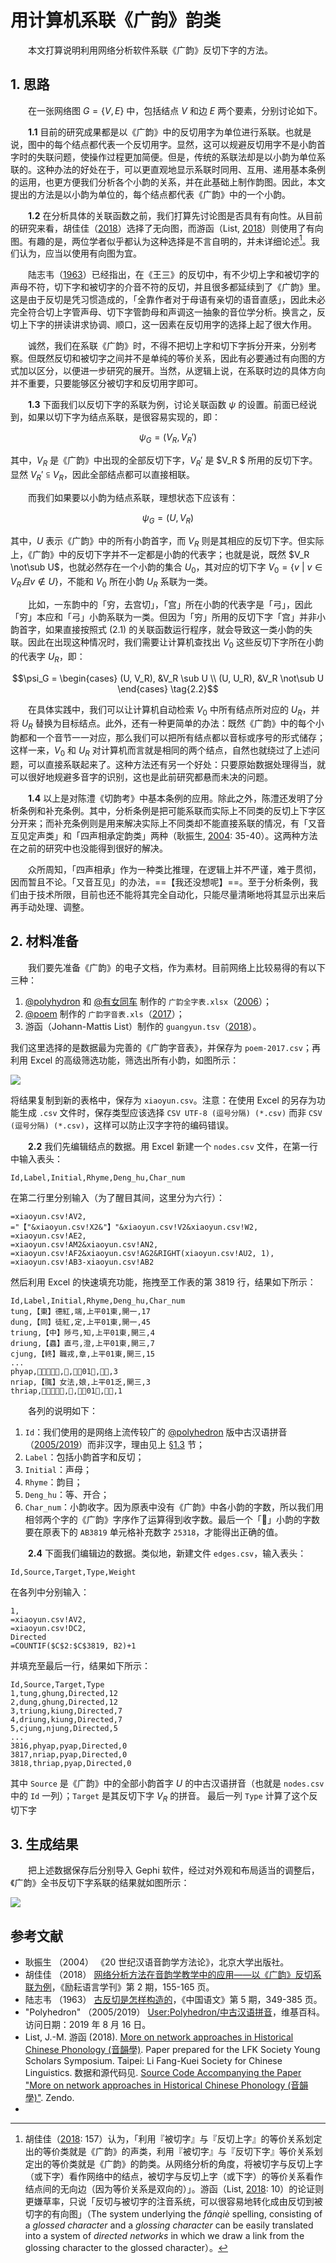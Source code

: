 # 用计算机系联《广韵》韵类

　　本文打算说明利用网络分析软件系联《广韵》反切下字的方法。

## 1. 思路

　　在一张网络图 $G = \{ V, E \}$ 中，包括结点 $V$ 和边 $E$ 两个要素，分别讨论如下。

　　**1.1** 目前的研究成果都是以《广韵》中的反切用字为单位进行系联。也就是说，图中的每个结点都代表一个反切用字。显然，这可以规避反切用字不是小韵首字时的失联问题，使操作过程更加简便。但是，传统的系联法却是以小韵为单位系联的。这种办法的好处在于，可以更直观地显示系联时同用、互用、递用基本条例的运用，也更方便我们分析各个小韵的关系，并在此基础上制作韵图。因此，本文提出的方法是以小韵为单位的，每个结点都代表《广韵》中的一个小韵。

　　**1.2** 在分析具体的关联函数之前，我们打算先讨论图是否具有有向性。从目前的研究来看，胡佳佳（[2018](#hujiajia2018)）选择了无向图，而游函（List, [2018](#list2018)）则使用了有向图。有趣的是，两位学者似乎都认为这种选择是不言自明的，并未详细论述[^1]。我们认为，应当以使用有向图为宜。

　　陆志韦（[1963](#luzhiwei1963)）已经指出，在《王三》的反切中，有不少切上字和被切字的声母不符，切下字和被切字的介音不符的反切，并且很多都延续到了《广韵》里。这是由于反切是凭习惯造成的，「全靠作者对于母语有亲切的语音直感」，因此未必完全符合切上字管声母、切下字管韵母和声调这一抽象的音位学分析。换言之，反切上下字的拼读讲求协调、顺口，这一因素在反切用字的选择上起了很大作用。

　　诚然，我们在系联《广韵》时，不得不把切上字和切下字拆分开来，分别考察。但既然反切和被切字之间并不是单纯的等价关系，因此有必要通过有向图的方式加以区分，以便进一步研究的展开。当然，从逻辑上说，在系联时边的具体方向并不重要，只要能够区分被切字和反切用字即可。

[^1]: 胡佳佳（[2018](#hujiajia2018): 157）认为，「利用『被切字』与『反切上字』的等价关系划定出的等价类就是《广韵》的声类，利用『被切字』与『反切下字』等价关系划定出的等价类就是《广韵》的韵类。从网络分析的角度，将被切字与反切上字（或下字）看作网络中的结点，被切字与反切上字（或下字）的等价关系看作结点间的无向边（因为等价关系是双向的）」。游函（List, [2018](#list2018): 10）的论证则更嫌草率，只说「反切与被切字的注音系统，可以很容易地转化成由反切到被切字的有向图」（The system underlying the *fǎnqiè* spelling, consisting of a *glossed character* and a *glossing character* can be easily translated into a system of *directed networks* in which we draw a link from the glossing character to the glossed character）。

　　**1.3** 下面我们以反切下字的系联为例，讨论关联函数 $\psi$ 的设置。前面已经说到，如果以切下字为结点系联，是很容易实现的，即：

$$\psi_G = (V_R, V_R' ) \tag{1}$$

其中，$V_R$ 是《广韵》中出现的全部反切下字，$V_R'$ 是 $V_R $ 所用的反切下字。显然 $V_R' \subseteqq V_R$，因此全部结点都可以直接相联。

　　而我们如果要以小韵为结点系联，理想状态下应该有：

$$\psi_G=(U, V_R) \tag{2.1}$$

其中，$U$ 表示《广韵》中的所有小韵首字，而 $V_R$ 则是其相应的反切下字。但实际上，《广韵》中的反切下字并不一定都是小韵的代表字；也就是说，既然 $V_R \not\sub U$，也就必然存在一个小韵的集合 $U_0$，其对应的切下字 $V_0 = \{ v\ |\  v \in V_R 且 v \notin U \}$，不能和 $V_0$ 所在小韵 $U_R$ 系联为一类。

　　比如，一东韵中的「穷，去宫切」，「宫」所在小韵的代表字是「弓」，因此「穷」本应和「弓」小韵系联为一类。但因为「穷」所用的反切下字「宫」并非小韵首字，如果直接按照式 $(2.1)$ 的关联函数运行程序，就会导致这一类小韵的失联。因此在出现这种情况时，我们需要让计算机查找出 $V_0$ 这些反切下字所在小韵的代表字 $U_R$，即：

$$\psi_G = \begin{cases} (U, V_R), &V_R \sub U \\ (U, U_R), &V_R \not\sub U \end{cases} \tag{2.2}$$

　　在具体实践中，我们可以让计算机自动检索 $V_0$ 中所有结点所对应的 $U_R$，并将 $U_R$ 替换为目标结点。此外，还有一种更简单的办法：既然《广韵》中的每个小韵都和一个音节一一对应，那么我们可以把所有结点都以音标或序号的形式储存；这样一来，$V_0$ 和 $U_R$ 对计算机而言就是相同的两个结点，自然也就绕过了上述问题，可以直接系联起来了。这种方法还有另一个好处：只要原始数据处理得当，就可以很好地规避多音字的识别，这也是此前研究都悬而未决的问题。

　　**1.4** 以上是对陈澧《切韵考》中基本条例的应用。除此之外，陈澧还发明了分析条例和补充条例。其中，分析条例是把可能系联而实际上不同类的反切上下字区分开来；而补充条例则是用来解决实际上不同类却不能直接系联的情况，有「又音互见定声类」和「四声相承定韵类」两种（耿振生, [2004](#gengzhensheng2004): 35-40）。这两种方法在之前的研究中也没能得到很好的解决。

　　众所周知，「四声相承」作为一种类比推理，在逻辑上并不严谨，难于贯彻，因而暂且不论。「又音互见」的办法，==【我还没想呢】==。至于分析条例，我们由于技术所限，目前也还不能将其完全自动化，只能尽量清晰地将其显示出来后再手动处理、调整。

## 2. 材料准备

　　我们要先准备《广韵》的电子文档，作为素材。目前网络上比较易得的有以下三种：

1. [@polyhydron](https://www.zhihu.com/people/polyhedron/) 和 [@有女同车](https://zh.wikipedia.org/zh-hk/User:Blankego) 制作的 `广韵全字表.xlsx`（[2006](http://www.pkucn.com/viewthread.php?tid=175767)）；
2. [@poem](https://www.zhihu.com/people/poem) 制作的 `广韵字音表.xls`（[2017](https://zhuanlan.zhihu.com/p/20430939)）；
3. 游函（Johann-Mattis List）制作的 `guangyun.tsv`（[2018](#list2018)）。

我们这里选择的是数据最为完善的《广韵字音表》，并保存为 `poem-2017.csv`；再利用 Excel 的高级筛选功能，筛选出所有小韵，如图所示：

![](pic/shaixuan-xiaoyun.png)

将结果复制到新的表格中，保存为 `xiaoyun.csv`。注意：在使用 Excel 的另存为功能生成 `.csv` 文件时，保存类型应该选择 `CSV UTF-8 (逗号分隔) (*.csv)` 而非  `CSV (逗号分隔) (*.csv)`，这样可以防止汉字字符的编码错误。

　　**2.2** 我们先编辑结点的数据。用 Excel 新建一个 `nodes.csv` 文件，在第一行中输入表头：

````csv
Id,Label,Initial,Rhyme,Deng_hu,Char_num
````

在第二行里分别输入（为了醒目其间，这里分为六行）：

````csv
=xiaoyun.csv!AV2,
="【"&xiaoyun.csv!X2&"】"&xiaoyun.csv!V2&xiaoyun.csv!W2,
=xiaoyun.csv!AE2,
=xiaoyun.csv!AM2&xiaoyun.csv!AN2,
=xiaoyun.csv!AF2&xiaoyun.csv!AG2&RIGHT(xiaoyun.csv!AU2, 1),
=xiaoyun.csv!AB3-xiaoyun.csv!AB2
````

然后利用 Excel 的快速填充功能，拖拽至工作表的第 3819 行，结果如下所示：

````csv
Id,Label,Initial,Rhyme,Deng_hu,Char_num
tung,【東】德紅,端,上平01東,開一,17
dung,【同】徒紅,定,上平01東,開一,45
triung,【中】陟弓,知,上平01東,開三,4
driung,【蟲】直弓,澄,上平01東,開三,7
cjung,【終】職戎,章,上平01東,開三,15
...
phyap,【𥎰】孚法,滂,上平01乏,合三,3
nriap,【䎎】女法,娘,上平01乏,開三,3
thriap,【𦑣】丑法,徹,上平01乏,開三,1
````

　　各列的说明如下：

1. `Id`：我们使用的是网络上流传较广的 [@polyhedron](http://zh.wikipedia.org/zh/User:Polyhedron) 版中古汉语拼音（[2005/2019](#polyhedron2005)）而非汉字，理由见上 [§1.3](1-思路) 节；
2. `Label`：包括小韵首字和反切；
3. `Initial`：声母；
4. `Rhyme`：韵目；
5. `Deng_hu`：等、开合；
6. `Char_num`：小韵收字。因为原表中没有《广韵》中各小韵的字数，所以我们用相邻两个字的《广韵》字序作了运算得到收字数。最后一个「𦑣」小韵的字数要在原表下的 `AB3819` 单元格补充数字 `25318`，才能得出正确的值。

　　**2.4** 下面我们编辑边的数据。类似地，新建文件 `edges.csv`，输入表头：

````csv
Id,Source,Target,Type,Weight
````

在各列中分别输入：

````csv
1,
=xiaoyun.csv!AV2,
=xiaoyun.csv!DC2,
Directed
=COUNTIF($C$2:$C$3819, B2)+1
````

并填充至最后一行，结果如下所示：

````csv
Id,Source,Target,Type
1,tung,ghung,Directed,12
2,dung,ghung,Directed,12
3,triung,kiung,Directed,7
4,driung,kiung,Directed,7
5,cjung,njung,Directed,5
...
3816,phyap,pyap,Directed,0
3817,nriap,pyap,Directed,0
3818,thriap,pyap,Directed,0
````

其中 `Source` 是《广韵》中的全部小韵首字 $U$ 的中古汉语拼音（也就是 `nodes.csv` 中的 `Id` 一列）；`Target` 是其反切下字 $V_R$ 的拼音。 最后一列 `Type` 计算了这个反切下字

## 3. 生成结果

　　把上述数据保存后分别导入 Gephi 软件，经过对外观和布局适当的调整后，《广韵》全书反切下字系联的结果就如图所示：

![](pic/rhyme-whole.png)





## 参考文献

- <a name="gengzhensheng2004"></a>耿振生 （2004） 《20 世纪汉语音韵学方法论》，北京大学出版社。
- <a name="hujiajia2018"></a>胡佳佳 （2018） [网络分析方法在音韵学教学中的应用——以《广韵》反切系联为例](http://kns.cnki.net/KCMS/detail/detail.aspx?dbname=cjfd2018&filename=lyyy201802013&dbcode=cjfq)，《励耘语言学刊》第 2 期，155-165 页。
- <a name="luzhiwei1963"></a>陆志韦 （1963） [古反切是怎样构造的](http://qikan.chaoxing.com/detail_38502727e7500f26ef0c228fd4b949eb9f59f7d6c85e69051921b0a3ea255101fc1cf1fbb4666ae6dd1e65f26d5d83ec532ac29aeda4b1ae11590f99b927935ebee72562d27b55a67245949a1d00025d20b88c6e534e6905ff2392838a1740b511270bb1d955dcf1adfd43ad95f43916)，《中国语文》第 5 期，349-385 页。
- <a name="polyhedron2005"></a>"Polyhedron" （2005/2019） [User:Polyhedron/中古汉语拼音](https://zh.wikipedia.org/wiki/User:Polyhedron/%E4%B8%AD%E5%8F%A4%E6%BC%A2%E8%AA%9E%E6%8B%BC%E9%9F%B3)，维基百科。访问日期：2019 年 8 月 16 日。
- <a name="list2018"></a>List, J.-M. 游函 (2018). [More on network approaches in Historical Chinese Phonology (音韻學)](https://hal.archives-ouvertes.fr/hal-01706927v2/document). Paper prepared for the LFK Society Young Scholars Symposium. Taipei: Li Fang-Kuei Society for Chinese Linguistics. 数据和源代码见. [Source Code Accompanying the Paper "More on network approaches in Historical Chinese Phonology (音韻學)"](http://doi.org/10.5281/zenodo.1171967). Zendo. 
- 
